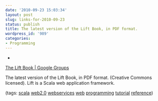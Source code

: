 ```yaml
---
date: '2010-09-23 15:03:34'
layout: post
slug: links-for-2010-09-23
status: publish
title: The latest version of the Lift Book, in PDF format.
wordpress_id: '989'
categories:
- Programming
---
```


  *


[The Lift Book | Google Groups](http://the-lift-book.googlegroups.com/web/master.pdf?pli=1)


The latest version of the Lift Book, in PDF format. (Creative Commons licensed).  Lift is a Scala web application framework.


(tags: [scala](http://delicious.com/eob/scala) [web2.0](http://delicious.com/eob/web2.0) [webservices](http://delicious.com/eob/webservices) [web](http://delicious.com/eob/web) [programming](http://delicious.com/eob/programming) [tutorial](http://delicious.com/eob/tutorial) [reference](http://delicious.com/eob/reference))



